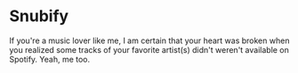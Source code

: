# Snubify
If you're a music lover like me, I am certain that your heart was broken when you realized some tracks of your favorite artist(s) didn't weren't available on Spotify. Yeah, me too.